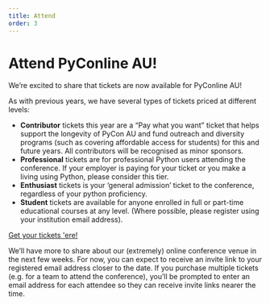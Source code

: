 ```yaml
---
title: Attend
order: 3
---
```


# Attend PyConline AU!

We’re excited to share that tickets are now available for PyConline AU!

As with previous years, we have several types of tickets priced at different levels:

- **Contributor** tickets this year are a “Pay what you want” ticket that helps support the longevity of PyCon AU and fund outreach and diversity programs (such as covering affordable access for students) for this and future years. All contributors will be recognised as minor sponsors.
- **Professional** tickets are for professional Python users attending the conference. If your employer is paying for your ticket or you make a living using Python, please consider this tier.
- **Enthusiast** tickets is your ‘general admission’ ticket to the conference, regardless of your python proficiency.
- **Student** tickets are available for anyone enrolled in full or part-time  educational courses at any level. (Where possible, please register using your institution email address).

<p class='center-content'>
	<a href='https://pretix.eu/pyconau/online2020/?require_cookie=true' class='btn btn-center btn-chonk'>
		Get your tickets 'ere!
	</a>
</p>

We’ll have more to share about our (extremely) online conference venue in the next few weeks. For now, you can expect to receive an invite link to your registered email address closer to the date. If you purchase multiple tickets (e.g. for a team to attend the conference), you’ll be prompted to enter an email address for each attendee so they can receive invite links nearer the time.

